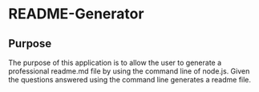 # README-Generator

## Purpose 
The purpose of this application is to allow the user to generate a professional readme.md file by using the command line of node.js. 
Given the questions answered using the command line generates a readme file. 




